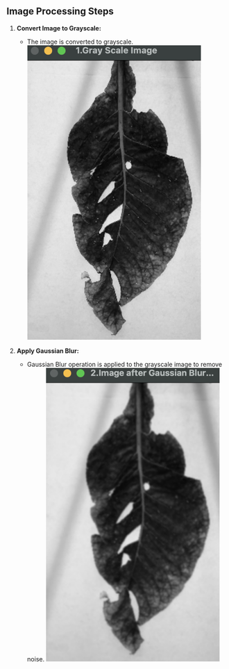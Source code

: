 ## Image Processing Steps

1. **Convert Image to Grayscale:**
   - The image is converted to grayscale.
     <img src="result/1.Gray-Scale.png" alt="Grayscale Image" width="400">

2. **Apply Gaussian Blur:**
   - Gaussian Blur operation is applied to the grayscale image to remove noise.
     <img src="result/2.Gaussian-Blur.png" alt="Gaussian Blur" width="400">
